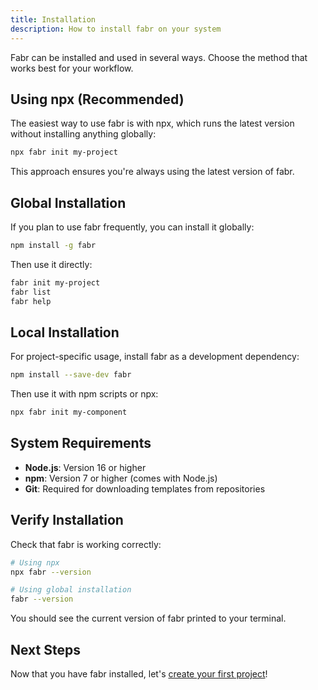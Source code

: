 ```yaml
---
title: Installation
description: How to install fabr on your system
---
```


Fabr can be installed and used in several ways. Choose the method that works best for your workflow.

## Using npx (Recommended)

The easiest way to use fabr is with npx, which runs the latest version without installing anything globally:

```bash
npx fabr init my-project
```

This approach ensures you're always using the latest version of fabr.

## Global Installation

If you plan to use fabr frequently, you can install it globally:

```bash
npm install -g fabr
```

Then use it directly:

```bash
fabr init my-project
fabr list
fabr help
```

## Local Installation

For project-specific usage, install fabr as a development dependency:

```bash
npm install --save-dev fabr
```

Then use it with npm scripts or npx:

```bash
npx fabr init my-component
```

## System Requirements

- **Node.js**: Version 16 or higher
- **npm**: Version 7 or higher (comes with Node.js)
- **Git**: Required for downloading templates from repositories

## Verify Installation

Check that fabr is working correctly:

```bash
# Using npx
npx fabr --version

# Using global installation
fabr --version
```

You should see the current version of fabr printed to your terminal.

## Next Steps

Now that you have fabr installed, let's [create your first project](/getting-started/quick-start)!
